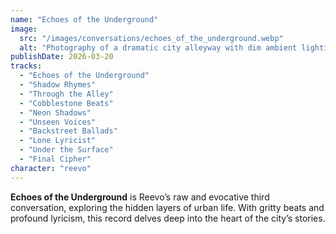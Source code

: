```yaml
---
name: "Echoes of the Underground"
image:
  src: "/images/conversations/echoes_of_the_underground.webp"
  alt: "Photography of a dramatic city alleyway with dim ambient lighting, wet cobblestones reflecting faint neon signs, and a lone figure in a hooded silhouette walking through the shadows."
publishDate: 2026-03-20
tracks:
  - "Echoes of the Underground"
  - "Shadow Rhymes"
  - "Through the Alley"
  - "Cobblestone Beats"
  - "Neon Shadows"
  - "Unseen Voices"
  - "Backstreet Ballads"
  - "Lone Lyricist"
  - "Under the Surface"
  - "Final Cipher"
character: "reevo"
---
```


**Echoes of the Underground** is Reevo’s raw and evocative third conversation, exploring the hidden layers of urban life. With gritty beats and profound lyricism, this record delves deep into the heart of the city’s stories.
